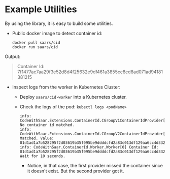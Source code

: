 # Example Utilities

By using the library, it is easy to build some utilities.

* Public docker image to detect container id:

    ```shell
    docker pull saars/cid
    docker run saars/cid
    ```

Output:

> Container Id: 7f1477ac7aa29f3e52d8d4f25632e9df461a3855cc8cd8ad071ad94181381215

* Inspect logs from the worker in Kubernetes Cluster:

  * Deploy `saars/cid-worker` into a Kubernetes cluster.
  * Check the logs of the pod: `kubectl logs <podName>`

    ```shell
    info: CodeWithSaar.Extensions.ContainerId.CGroupV1ContainerIdProvider[0] No container id matched.
    info: CodeWithSaar.Extensions.ContainerId.CGroupV2ContainerIdProvider[0] Matched. Value: 01d1ad1a7b528295f2d03619b35f995be9ddddcfd2a83c013df129aa6cc4d332
    info: CodeWithSaar.ContainerId.Worker.Worker[0] Container Id: 01d1ad1a7b528295f2d03619b35f995be9ddddcfd2a83c013df129aa6cc4d332. Wait for 10 seconds.
    ```

    * Notice, in that case, the first provider missed the container since it doesn't exist. But the second provider got it.
